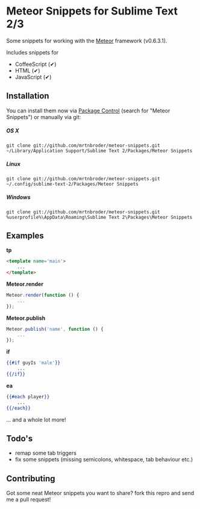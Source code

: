 # Meteor Snippets for Sublime Text 2/3

Some snippets for working with the [Meteor](http://meteor.com) framework (v0.6.3.1).

Includes snippets for

 * CoffeeScript (✔)
 * HTML (✔)
 * JavaScript (✔)

## Installation

You can install them now via [Package Control](http://wbond.net/sublime_packages/package_control) (search for "Meteor Snippets") or manually via git:

##### OS X
```
git clone git://github.com/mrtnbroder/meteor-snippets.git ~/Library/Application Support/Sublime Text 2/Packages/Meteor Snippets
```

##### Linux
```
git clone git://github.com/mrtnbroder/meteor-snippets.git ~/.config/sublime-text-2/Packages/Meteor Snippets
```

##### Windows
```
git clone git://github.com/mrtnbroder/meteor-snippets.git %userprofile%\AppData\Roaming\Sublime Text 2\Packages\Meteor Snippets
```

## Examples

__tp__
```html
<template name='main'>
	...
</template>
```

__Meteor.render__
```javascript
Meteor.render(function () {
	...
});
```

__Meteor.publish__
```javascript
Meteor.publish('name', function () {
	...
});
```

__if__
```handlebars
{{#if guyIs 'male'}}
	...
{{/if}}
```

__ea__
```handlebars
{{#each player}}
	...
{{/each}}
```

... and a whole lot more!

## Todo's

 * remap some tab triggers
 * fix some snippets (missing semicolons, whitespace, tab behaviour etc.)

## Contributing

Got some neat Meteor snippets you want to share?
fork this repro and send me a pull request!
